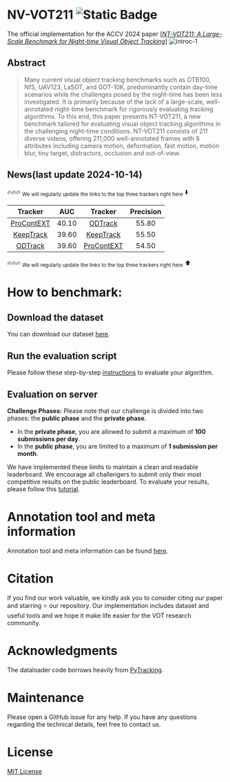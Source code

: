 # NV-VOT211 ![Static Badge](https://img.shields.io/badge/The_Most_Challenging_VOT_Benchmark-ACCV2024%20Oral-blue)


The official implementation for the ACCV 2024 paper \[[_NT-VOT211: A Large-Scale Benchmark for Night-time Visual Object Tracking_](www.google.com)\]
![introc-1](https://github.com/user-attachments/assets/1a0e046a-0153-4c6f-acf2-5ba3e0c12b19)


## Abstract
>Many current visual object tracking benchmarks such as OTB100, NfS, UAV123, LaSOT, and GOT-10K, predominantly contain day-time scenarios while the challenges posed by the night-time has been less investigated. It is primarily because of the lack of a large-scale, well-annotated night-time benchmark for rigorously evaluating tracking algorithms. To this end, this paper presents NT-VOT211, a new benchmark tailored for evaluating visual object tracking algorithms in the challenging night-time conditions.
NT-VOT211 consists of 211 diverse videos, offering 211,000 well-annotated frames with 8 attributes including camera motion, deformation, fast motion, motion blur, tiny target, distractors, occlusion and out-of-view.

## News(last update 2024-10-14) 

:fire::fire::fire: <sub>We will regularly update the links to the top three trackers right here</sub> :arrow_down:

| Tracker     | 	AUC | Tracker | Precision |
|:-----------:|:------------:|:-----------:|:-----------------:|
| [ProContEXT](https://github.com/jp-lan/procontext) | 40.10         | [ODTrack](https://github.com/GXNU-ZhongLab/ODTrack)        | 55.80              |
| [KeepTrack](https://github.com/visionml/pytracking/blob/master/pytracking/README.md#KeepTrack)| 39.60         | [KeepTrack](https://github.com/visionml/pytracking/blob/master/pytracking/README.md#KeepTrack)      | 55.50              |
| [ODTrack](https://github.com/GXNU-ZhongLab/ODTrack) | 39.60         | [ProContEXT](https://github.com/jp-lan/procontext)        | 54.50              |

:fire::fire::fire: <sub>We will regularly update the links to the top three trackers right here</sub> :arrow_up:

# How to benchmark:
## Download the dataset
You can download our dataset [here](https://zenodo.org/records/13768180?preview=1&token=eyJhbGciOiJIUzUxMiIsImlhdCI6MTcyNzA1ODYxMCwiZXhwIjozMjUwNTQwNzk5OX0.eyJpZCI6IjQwOWY4OGU3LWU3YjMtNDQ3OS1hMTAzLTg1ODBmZTI0MDkxNSIsImRhdGEiOnt9LCJyYW5kb20iOiI4NDVhMzgzNzEwZTQxZjEwZWE1ZmVhYWJkY2M4N2M4NyJ9.7LuMtijWPL-fCaTBbRpyXC0hS3R_UEljpgjkQBUIlf1ssU4JIFPXukuIlZejbdKGXqTZ3rMy9irIO7k85Ehzdw).
## Run the evaluation script
Please follow these step-by-step [instructions](https://github.com/LiuYuML/NV-VOT211/tree/main/misc/dataloader) to evaluate your algorithm.
## Evaluation on server
**Challenge Phases:**
Please note that our challenge is divided into two phases: the **public phase** and the **private phase**.

- In the **private phase**, you are allowed to submit a maximum of **100 submissions per day**.
- In the **public phase**, you are limited to a maximum of **1 submission per month**.

We have implemented these limits to maintain a clean and readable leaderboard. We encourage all challengers to submit only their most competitive results on the public leaderboard.
To evaluate your results, please follow this [tutorial](https://github.com/LiuYuML/NV-VOT211/tree/main/misc/evaluation%20server).
# Annotation tool and meta information
Annotation tool and meta information can be found [here](https://github.com/LiuYuML/NV-VOT211/tree/main/misc/Other).

# Citation
If you find our work valuable, we kindly ask you to consider citing our paper and starring ⭐ our repository. Our implementation includes dataset and useful tools and we hope it make life easier for the VOT research community.
# Acknowledgments
The dataloader code borrows heavily from [PyTracking](https://github.com/visionml/pytracking).
# Maintenance
Please open a GitHub issue for any help. If you have any questions regarding the technical details, feel free to contact us.
# License
[MIT License](https://mit-license.org/)
